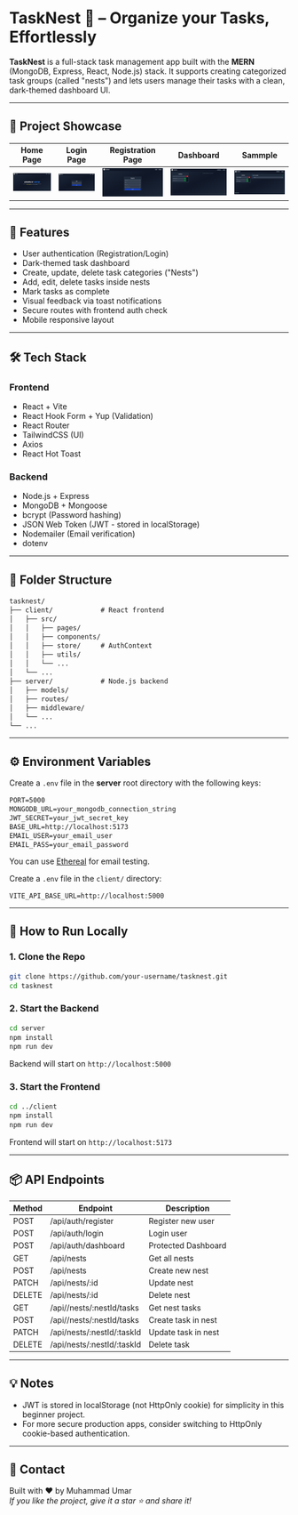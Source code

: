 # TaskNest 🪺 – Organize your Tasks, Effortlessly

**TaskNest** is a full-stack task management app built with the **MERN** (MongoDB, Express, React, Node.js) stack. It supports creating categorized task groups (called "nests") and lets users manage their tasks with a clean, dark-themed dashboard UI.

---

## 📸 Project Showcase

| Home Page | Login Page | Registration Page | Dashboard | Sammple |
|-----------|------------|-------------------|-----------|---------|
| ![Home](./screenshots/home.png) | ![Login](./screenshots/login.png) | ![Register](./screenshots/registration.png) | ![Dashboard](./screenshots/dashboard.png) | ![Sample](./screenshots/sample.png) |

---

## 🚀 Features

- User authentication (Registration/Login)
- Dark-themed task dashboard
- Create, update, delete task categories ("Nests")
- Add, edit, delete tasks inside nests
- Mark tasks as complete
- Visual feedback via toast notifications
- Secure routes with frontend auth check
- Mobile responsive layout

---

## 🛠️ Tech Stack

### Frontend
- React + Vite
- React Hook Form + Yup (Validation)
- React Router
- TailwindCSS (UI)
- Axios
- React Hot Toast

### Backend
- Node.js + Express
- MongoDB + Mongoose
- bcrypt (Password hashing)
- JSON Web Token (JWT - stored in localStorage)
- Nodemailer (Email verification)
- dotenv

---

## 📂 Folder Structure

```
tasknest/
├── client/            # React frontend
│   ├── src/
│   │   ├── pages/
│   │   ├── components/
│   │   ├── store/     # AuthContext
│   │   ├── utils/
│   │   └── ...
│   └── ...
├── server/            # Node.js backend
│   ├── models/
│   ├── routes/
│   ├── middleware/
│   └── ...
└── ...
```

---

## ⚙️ Environment Variables

Create a `.env` file in the **server** root directory with the following keys:

```env
PORT=5000
MONGODB_URL=your_mongodb_connection_string
JWT_SECRET=your_jwt_secret_key
BASE_URL=http://localhost:5173
EMAIL_USER=your_email_user
EMAIL_PASS=your_email_password
```
You can use [Ethereal](https://ethereal.email/) for email testing.

Create a `.env` file in the `client/` directory:

```env
VITE_API_BASE_URL=http://localhost:5000
```


---

## 🧪 How to Run Locally

### 1. Clone the Repo

```bash
git clone https://github.com/your-username/tasknest.git
cd tasknest
```

### 2. Start the Backend

```bash
cd server
npm install
npm run dev
```

Backend will start on `http://localhost:5000`

### 3. Start the Frontend

```bash
cd ../client
npm install
npm run dev
```

Frontend will start on `http://localhost:5173`

---

## 📦 API Endpoints

| Method | Endpoint            | Description             |
|--------|---------------------|-------------------------|
| POST   | /api/auth/register  | Register new user       |
| POST   | /api/auth/login     | Login user              |
| POST   | /api/auth/dashboard | Protected Dashboard     |
| GET    | /api/nests          | Get all nests           |
| POST   | /api/nests          | Create new nest         |
| PATCH  | /api/nests/:id      | Update nest             |
| DELETE | /api/nests/:id      | Delete nest             |
| GET    | /api//nests/:nestId/tasks      | Get nest tasks|
| POST    | /api//nests/:nestId/tasks      | Create task in nest |
| PATCH  | /api/nests/:nestId/:taskId      | Update task in nest |
| DELETE | /api/nests/:nestId/:taskId      | Delete task         |

---

## 💡 Notes

- JWT is stored in localStorage (not HttpOnly cookie) for simplicity in this beginner project.
- For more secure production apps, consider switching to HttpOnly cookie-based authentication.

---

## 📧 Contact

Built with ❤️ by Muhammad Umar  
_If you like the project, give it a star ⭐ and share it!_